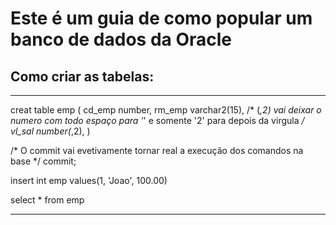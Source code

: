 # Este é um guia de como popular um banco de dados da Oracle
## Como criar as tabelas:

------------------------------------------------------------

creat table emp (
	cd_emp number,
	rm_emp varchar2(15),
	/* (*,2) vai deixar o numero com todo espaço para '*' e somente '2' para depois da virgula */
	vl_sal number(*,2), 
)

/* O commit vai evetivamente tornar real a execução dos comandos na base */
commit;

insert int emp values(1, 'Joao', 100.00)

select * from emp

------------------------------------------------------------